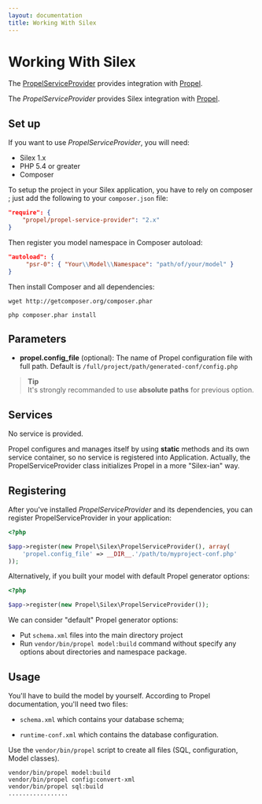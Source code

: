```yaml
---
layout: documentation
title: Working With Silex
---
```


# Working With Silex #

The [PropelServiceProvider](https://github.com/propelorm/PropelServiceProvider)
provides integration with [Propel](http://www.propelorm.org).

The *PropelServiceProvider* provides Silex integration with
[Propel](https://github.com/propelorm/Propel2).

Set up
------

If you want to use *PropelServiceProvider*, you will need:

  * Silex 1.x
  * PHP 5.4 or greater
  * Composer

To setup the project in your Silex application, you have to rely on composer ;
just add the following to your `composer.json` file:

``` json
"require": {
    "propel/propel-service-provider": "2.x"
}
```

Then register you model namespace in Composer autoload:

``` json
"autoload": {
     "psr-0": { "Your\\Model\\Namespace": "path/of/your/model" }
}
```

Then install Composer and all dependencies:

    wget http://getcomposer.org/composer.phar

    php composer.phar install


Parameters
----------

* **propel.config_file** (optional): The name of Propel configuration file
with full path. Default is `/full/project/path/generated-conf/config.php`

> **Tip**<br/>It's strongly recommanded to use **absolute paths** for previous
option.


Services
--------

No service is provided.

Propel configures and manages itself by using **static** methods and its own
service container, so no service is registered into Application. Actually, the
PropelServiceProvider class initializes Propel in a more "Silex-ian" way.


Registering
-----------

After you've installed *PropelServiceProvider* and its dependencies, you can
register PropelServiceProvider in your application:

``` php
<?php

$app->register(new Propel\Silex\PropelServiceProvider(), array(
    'propel.config_file' => __DIR__.'/path/to/myproject-conf.php'
));
```

Alternatively, if you built your model with default Propel generator options:

``` php
<?php

$app->register(new Propel\Silex\PropelServiceProvider());
```

We can consider "default" Propel generator options:

* Put `schema.xml` files into the main directory project
* Run `vendor/bin/propel model:build` command without specify any options about
directories and namespace package.

Usage
-----

You'll have to build the model by yourself. According to Propel documentation,
you'll need two files:

* `schema.xml` which contains your database schema;

* `runtime-conf.xml` which contains the database configuration.


Use the `vendor/bin/propel` script to create all files (SQL, configuration, Model
classes).

    vendor/bin/propel model:build
    vendor/bin/propel config:convert-xml
    vendor/bin/propel sql:build
    .................

